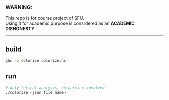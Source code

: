 ### WARNING:  
This repo is for course project of SFU. <br/>
Using it for academic purpose is considered as an **ACADEMIC DISHONESTY**

---


## build
``` bash
ghc -o colorize colorize.hs
```

## run
``` bash
# only lexical analysis, no parsing involved
./colorize <json file name>
```
